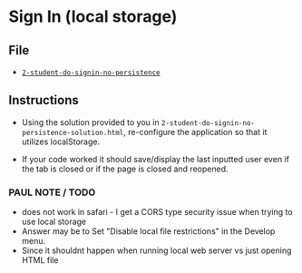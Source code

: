 # Sign In (local storage)

## File

* [`2-student-do-signin-no-persistence`](../02-signin-nopersistence/Unsolved/2-student-do-signin-no-persistence.html)

## Instructions

* Using the solution provided to you in `2-student-do-signin-no-persistence-solution.html`, re-configure the application so that it utilizes localStorage.

* If your code worked it should save/display the last inputted user even if the tab is closed or if the page is closed and reopened.

### PAUL NOTE / TODO
* does not work in safari - I get a CORS type security issue when trying to use local storage
* Answer may be to Set "Disable local file restrictions" in the Develop menu.
* Since it shouldnt happen when running local web server vs just opening HTML file
